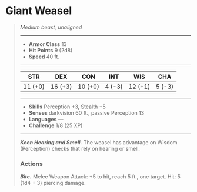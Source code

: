 # Giant Weasel
>*Medium beast, unaligned*
>___
>- **Armor Class** 13
>- **Hit Points** 9 (2d8)
>- **Speed** 40 ft.
>___
>|STR|DEX|CON|INT|WIS|CHA|
>|:---:|:---:|:---:|:---:|:---:|:---:|
>|11 (+0)|16 (+3)|10 (+0)|4 (-3)|12 (+1)|5 (-3)|
>___
>- **Skills** Perception +3, Stealth +5
>- **Senses** darkvision 60 ft., passive Perception 13
>- **Languages** —
>- **Challenge** 1/8 (25 XP)
>___
>***Keen Hearing and Smell.*** The weasel has advantage on Wisdom (Perception) checks that rely on hearing or smell.  
>
>### Actions
>***Bite.*** Melee Weapon Attack: +5 to hit, reach 5 ft., one target. Hit: 5 (1d4 + 3) piercing damage.
